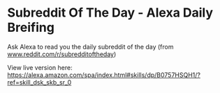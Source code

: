 # Subreddit Of The Day - Alexa Daily Breifing
Ask Alexa to read you the daily subreddit of the day (from www.reddit.com/r/subredditoftheday)

View live version here: https://alexa.amazon.com/spa/index.html#skills/dp/B0757HSQH1/?ref=skill_dsk_skb_sr_0
